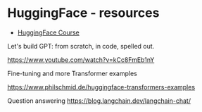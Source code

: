 # HuggingFace - resources

* [HuggingFace Course](https://huggingface.co/course/chapter1)

Let's build GPT: from scratch, in code, spelled out.

https://www.youtube.com/watch?v=kCc8FmEb1nY

Fine-tuning and more Transformer examples

https://www.philschmid.de/huggingface-transformers-examples

Question answering
https://blog.langchain.dev/langchain-chat/
